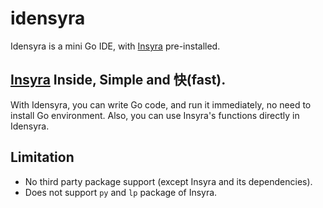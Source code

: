 # idensyra

Idensyra is a mini Go IDE, with [Insyra](https://github.com/HazelnutParadise/insyra) pre-installed.

## [Insyra](https://github.com/HazelnutParadise/insyra) Inside, Simple and 快(fast).

With Idensyra, you can write Go code, and run it immediately, no need to install Go environment. Also, you can use Insyra's functions directly in Idensyra.

## Limitation

- No third party package support (except Insyra and its dependencies).
- Does not support `py` and `lp` package of Insyra.